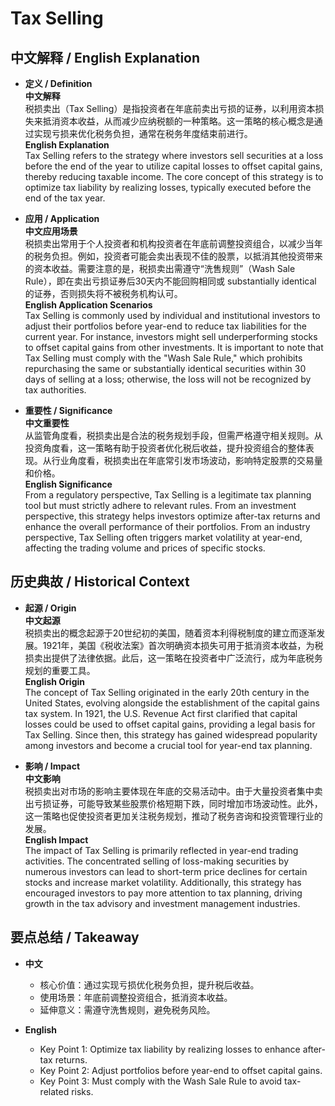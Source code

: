 # Tax Selling

## 中文解释 / English Explanation

* **定义 / Definition**  
  **中文解释**  
  税损卖出（Tax Selling）是指投资者在年底前卖出亏损的证券，以利用资本损失来抵消资本收益，从而减少应纳税额的一种策略。这一策略的核心概念是通过实现亏损来优化税务负担，通常在税务年度结束前进行。  
  **English Explanation**  
  Tax Selling refers to the strategy where investors sell securities at a loss before the end of the year to utilize capital losses to offset capital gains, thereby reducing taxable income. The core concept of this strategy is to optimize tax liability by realizing losses, typically executed before the end of the tax year.

* **应用 / Application**  
  **中文应用场景**  
  税损卖出常用于个人投资者和机构投资者在年底前调整投资组合，以减少当年的税务负担。例如，投资者可能会卖出表现不佳的股票，以抵消其他投资带来的资本收益。需要注意的是，税损卖出需遵守“洗售规则”（Wash Sale Rule），即在卖出亏损证券后30天内不能回购相同或 substantially identical 的证券，否则损失将不被税务机构认可。  
  **English Application Scenarios**  
  Tax Selling is commonly used by individual and institutional investors to adjust their portfolios before year-end to reduce tax liabilities for the current year. For instance, investors might sell underperforming stocks to offset capital gains from other investments. It is important to note that Tax Selling must comply with the "Wash Sale Rule," which prohibits repurchasing the same or substantially identical securities within 30 days of selling at a loss; otherwise, the loss will not be recognized by tax authorities.

* **重要性 / Significance**  
  **中文重要性**  
  从监管角度看，税损卖出是合法的税务规划手段，但需严格遵守相关规则。从投资角度看，这一策略有助于投资者优化税后收益，提升投资组合的整体表现。从行业角度看，税损卖出在年底常引发市场波动，影响特定股票的交易量和价格。  
  **English Significance**  
  From a regulatory perspective, Tax Selling is a legitimate tax planning tool but must strictly adhere to relevant rules. From an investment perspective, this strategy helps investors optimize after-tax returns and enhance the overall performance of their portfolios. From an industry perspective, Tax Selling often triggers market volatility at year-end, affecting the trading volume and prices of specific stocks.

## 历史典故 / Historical Context

* **起源 / Origin**  
  **中文起源**  
  税损卖出的概念起源于20世纪初的美国，随着资本利得税制度的建立而逐渐发展。1921年，美国《税收法案》首次明确资本损失可用于抵消资本收益，为税损卖出提供了法律依据。此后，这一策略在投资者中广泛流行，成为年底税务规划的重要工具。  
  **English Origin**  
  The concept of Tax Selling originated in the early 20th century in the United States, evolving alongside the establishment of the capital gains tax system. In 1921, the U.S. Revenue Act first clarified that capital losses could be used to offset capital gains, providing a legal basis for Tax Selling. Since then, this strategy has gained widespread popularity among investors and become a crucial tool for year-end tax planning.

* **影响 / Impact**  
  **中文影响**  
  税损卖出对市场的影响主要体现在年底的交易活动中。由于大量投资者集中卖出亏损证券，可能导致某些股票价格短期下跌，同时增加市场波动性。此外，这一策略也促使投资者更加关注税务规划，推动了税务咨询和投资管理行业的发展。  
  **English Impact**  
  The impact of Tax Selling is primarily reflected in year-end trading activities. The concentrated selling of loss-making securities by numerous investors can lead to short-term price declines for certain stocks and increase market volatility. Additionally, this strategy has encouraged investors to pay more attention to tax planning, driving growth in the tax advisory and investment management industries.

## 要点总结 / Takeaway

* **中文**  
  - 核心价值：通过实现亏损优化税务负担，提升税后收益。  
  - 使用场景：年底前调整投资组合，抵消资本收益。  
  - 延伸意义：需遵守洗售规则，避免税务风险。  

* **English**  
  - Key Point 1: Optimize tax liability by realizing losses to enhance after-tax returns.  
  - Key Point 2: Adjust portfolios before year-end to offset capital gains.  
  - Key Point 3: Must comply with the Wash Sale Rule to avoid tax-related risks.